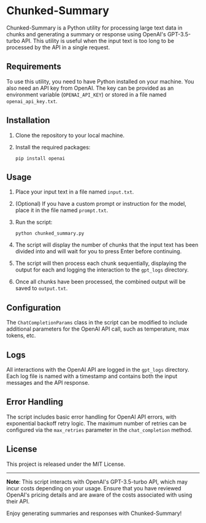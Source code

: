 # Chunked-Summary

Chunked-Summary is a Python utility for processing large text data in chunks and generating a summary or response using OpenAI's GPT-3.5-turbo API. This utility is useful when the input text is too long to be processed by the API in a single request.

## Requirements

To use this utility, you need to have Python installed on your machine. You also need an API key from OpenAI. The key can be provided as an environment variable (`OPENAI_API_KEY`) or stored in a file named `openai_api_key.txt`.

## Installation

1. Clone the repository to your local machine.
2. Install the required packages:
   
   ```
   pip install openai
   ```

## Usage

1. Place your input text in a file named `input.txt`.
2. (Optional) If you have a custom prompt or instruction for the model, place it in the file named `prompt.txt`.
3. Run the script:

   ```
   python chunked_summary.py
   ```

4. The script will display the number of chunks that the input text has been divided into and will wait for you to press Enter before continuing.
5. The script will then process each chunk sequentially, displaying the output for each and logging the interaction to the `gpt_logs` directory.
6. Once all chunks have been processed, the combined output will be saved to `output.txt`.

## Configuration

The `ChatCompletionParams` class in the script can be modified to include additional parameters for the OpenAI API call, such as temperature, max tokens, etc.

## Logs

All interactions with the OpenAI API are logged in the `gpt_logs` directory. Each log file is named with a timestamp and contains both the input messages and the API response.

## Error Handling

The script includes basic error handling for OpenAI API errors, with exponential backoff retry logic. The maximum number of retries can be configured via the `max_retries` parameter in the `chat_completion` method.

## License

This project is released under the MIT License.

---

**Note**: This script interacts with OpenAI's GPT-3.5-turbo API, which may incur costs depending on your usage. Ensure that you have reviewed OpenAI's pricing details and are aware of the costs associated with using their API.

Enjoy generating summaries and responses with Chunked-Summary!
